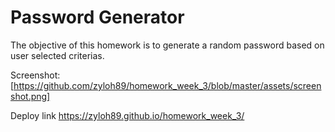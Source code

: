 # Password Generator

The objective of this homework is to generate a random password based on user selected criterias.

Screenshot: [https://github.com/zyloh89/homework_week_3/blob/master/assets/screenshot.png]

Deploy link https://zyloh89.github.io/homework_week_3/

